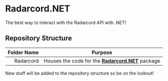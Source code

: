 # Radarcord.NET

The best way to interact with the Radarcord API with .NET!

## Repository Structure

| Folder Name   |      Purpose      |
|--------------:|:-----------------:|
| Radarcord     |  Houses the code for the **[Radarcord.NET](https://nuget.org/project/Radarcord.NET)** package |

New stuff will be added to the repository structure so be on the lookout!
